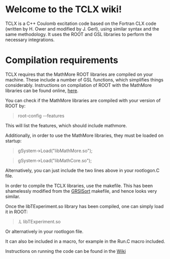 # Welcome to the TCLX wiki!

TCLX is a C++ Coulomb excitation code based on the Fortran CLX code (written by H. Ower and modified by J. Gerl), using similar syntax and the same methodology. It uses the ROOT and GSL libraries to perform the necessary integrations. 

# Compilation requirements

TCLX requires that the MathMore ROOT libraries are compiled on your machine. These include a number of GSL functions, which simplifies things considerably. Instructions on compilation of ROOT with the MathMore libraries can be found online, [here](https://root.cern.ch/drupal/content/installing-root-source).

You can check if the MathMore libraries are compiled with your version of ROOT by:

> root-config --features

This will list the features, which should include mathmore.

Additionally, in order to use the MathMore libraries, they must be loaded on startup:

> gSystem->Load("libMathMore.so");

> gSystem->Load("libMathCore.so");

Alternatively, you can just include the two lines above in your rootlogon.C file.

In order to compile the TCLX libraries, use the makefile. This has been shamelessly modified from the [GRSISort](https://github.com/GRIFFINCollaboration/GRSISort) makefile, and hence looks very similar.

Once the libTExperiment.so library has been compiled, one can simply load it in ROOT:
> .L libTExperiment.so 

Or alternatively in your rootlogon file.

It can also be included in a macro, for example in the Run.C macro included.

Instructions on running the code can be found in the [Wiki](https://github.com/jhenderson88/TCLX/wiki)
